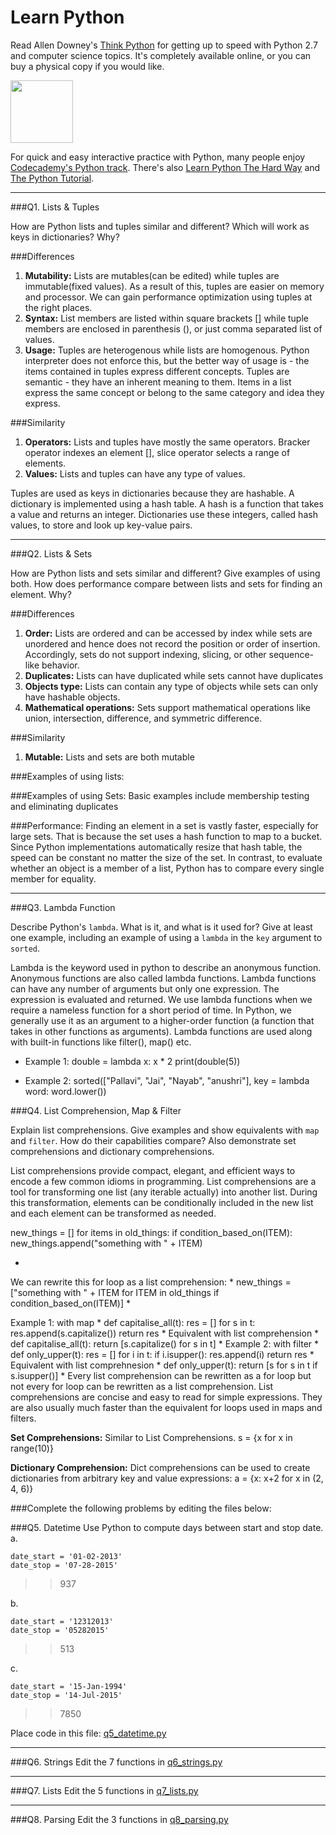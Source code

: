 # Learn Python

Read Allen Downey's [Think Python](http://www.greenteapress.com/thinkpython/) for getting up to speed with Python 2.7 and computer science topics. It's completely available online, or you can buy a physical copy if you would like.

<a href="http://www.greenteapress.com/thinkpython/"><img src="img/think_python.png" style="width: 100px;" target="_blank"></a>

For quick and easy interactive practice with Python, many people enjoy [Codecademy's Python track](http://www.codecademy.com/en/tracks/python). There's also [Learn Python The Hard Way](http://learnpythonthehardway.org/book/) and [The Python Tutorial](https://docs.python.org/2/tutorial/).

---

###Q1. Lists &amp; Tuples

How are Python lists and tuples similar and different? Which will work as keys in dictionaries? Why?

###Differences
1. **Mutability:** Lists are mutables(can be edited) while tuples are immutable(fixed values). As a result of this, tuples are easier on memory and processor. We can gain performance optimization using tuples at the right places. 
2. **Syntax:** List members are listed within square brackets [] while tuple members are enclosed in parenthesis (), or just comma separated list of values.
3. **Usage:** Tuples are heterogenous while lists are homogenous. Python interpreter does not enforce this, but the better way of usage is - the items contained in  tuples express different concepts. Tuples are semantic -  they have an inherent meaning to them. Items in a list express the same concept or belong to the same category and idea they express.

###Similarity
1. **Operators:** Lists and tuples have mostly the same operators. Bracker operator indexes an element [], slice operator selects a range of elements. 
2. **Values:** Lists and tuples can have any type of values.

Tuples are used as keys in dictionaries because they are hashable. A dictionary is implemented using a hash table. A hash is a function that takes a value and returns an integer. Dictionaries use these integers, called hash values, to store and look up key-value pairs. 

---

###Q2. Lists &amp; Sets

How are Python lists and sets similar and different? Give examples of using both. How does performance compare between lists and sets for finding an element. Why?

###Differences
1. **Order:** Lists are ordered and can be accessed by index while sets are unordered and hence does not record the position or order of insertion. Accordingly, sets do not support indexing, slicing, or other sequence-like behavior.
2. **Duplicates:** Lists can have duplicated while sets cannot have duplicates
3. **Objects type:** Lists can contain any type of objects while sets can only have hashable objects.
4. **Mathematical operations:** Sets support mathematical operations like union, intersection, difference, and symmetric difference.

###Similarity
1. **Mutable:** Lists and sets are both mutable

###Examples of using lists:


###Examples of using Sets:
Basic examples include membership testing and eliminating duplicates

###Performance:
Finding an element in a set is vastly faster, especially for large sets. That is because the set uses a hash function to map to a bucket. Since Python implementations automatically resize that hash table, the speed can be constant  no matter the size of the set.
In contrast, to evaluate whether an object is a member of a list, Python has to compare every single member for equality.

---

###Q3. Lambda Function

Describe Python's `lambda`. What is it, and what is it used for? Give at least one example, including an example of using a `lambda` in the `key` argument to `sorted`.

Lambda is the keyword used in python to describe an anonymous function. Anonymous functions are also called lambda functions. Lambda functions can have any number of arguments but only one expression. The expression is evaluated and returned. We use lambda functions when we require a nameless function for a short period of time. In Python, we generally use it as an argument to a higher-order function (a function that takes in other functions as arguments). Lambda functions are used along with built-in functions like filter(), map() etc.
* Example 1:
double = lambda x: x * 2
print(double(5))

* Example 2:
sorted(["Pallavi", "Jai", "Nayab", "anushri"], key = lambda word: word.lower())


###Q4. List Comprehension, Map &amp; Filter

Explain list comprehensions. Give examples and show equivalents with `map` and `filter`. How do their capabilities compare? Also demonstrate set comprehensions and dictionary comprehensions.

List comprehensions provide compact, elegant, and efficient ways to encode a few common idioms in programming. List comprehensions are a tool for transforming one list (any iterable actually) into another list. During this transformation, elements can be conditionally included in the new list and each element can be transformed as needed.

new_things = []
 for items in old_things:
    if condition_based_on(ITEM):
       new_things.append("something with " + ITEM)

*
We can rewrite this for loop as a list comprehension:
* 
new_things = ["something with " + ITEM for ITEM in old_things if condition_based_on(ITEM)]
* 

Example 1: with map
*
def capitalise_all(t):
    res = []
    for s in t:
        res.append(s.capitalize())
    return res
* 
Equivalent with list comprehension
* 
def capitalise_all(t):
    return [s.capitalize() for s in t]
* 
Example 2: with filter
*  
def only_upper(t):
    res = []
    for i in t:
        if i.isupper():
            res.append(i)
    return res
* 
Equivalent with list comprehnesion
* 
def only_upper(t):
    return [s for s in t if s.isupper()]
* 
Every list comprehension can be rewritten as a for loop but not every for loop can be rewritten as a list comprehension.
List comprehensions are concise and easy to read for simple expressions. They are also usually much faster than the equivalent for loops used in maps and filters.

**Set Comprehensions:**
Similar to List Comprehensions.
s = {x for x in range(10)}

**Dictionary Comprehension:**
Dict comprehensions can be used to create dictionaries from arbitrary key and value expressions:
a = {x: x+2 for x in (2, 4, 6)}


###Complete the following problems by editing the files below:

###Q5. Datetime
Use Python to compute days between start and stop date.   
a.  

```
date_start = '01-02-2013'    
date_stop = '07-28-2015'
```

>> 937

b.  
```
date_start = '12312013'  
date_stop = '05282015'  
```

>> 513

c.  
```
date_start = '15-Jan-1994'      
date_stop = '14-Jul-2015'  
```

>> 7850

Place code in this file: [q5_datetime.py](python/q5_datetime.py)

---

###Q6. Strings
Edit the 7 functions in [q6_strings.py](python/q6_strings.py)

---

###Q7. Lists
Edit the 5 functions in [q7_lists.py](python/q7_lists.py)

---

###Q8. Parsing
Edit the 3 functions in [q8_parsing.py](python/q8_parsing.py)





